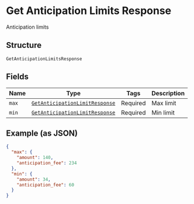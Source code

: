
# Get Anticipation Limits Response

Anticipation limits

## Structure

`GetAnticipationLimitsResponse`

## Fields

| Name | Type | Tags | Description |
|  --- | --- | --- | --- |
| `max` | [`GetAnticipationLimitResponse`](/doc/models/get-anticipation-limit-response.md) | Required | Max limit |
| `min` | [`GetAnticipationLimitResponse`](/doc/models/get-anticipation-limit-response.md) | Required | Min limit |

## Example (as JSON)

```json
{
  "max": {
    "amount": 140,
    "anticipation_fee": 234
  },
  "min": {
    "amount": 34,
    "anticipation_fee": 60
  }
}
```

